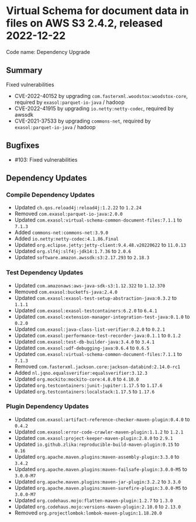 # Virtual Schema for document data in files on AWS S3 2.4.2, released 2022-12-22

Code name: Dependency Upgrade

## Summary

Fixed vulnerabilities
* CVE-2022-40152 by upgrading `com.fasterxml.woodstox:woodstox-core`, required by `exasol:parquet-io-java` / hadoop
* CVE-2022-41915 by upgrading `io.netty:netty-codec`, required by awssdk
* CVE-2021-37533 by upgrading `commons-net`, required by `exasol:parquet-io-java` / hadoop

## Bugfixes

* #103: Fixed vulnerabilities

## Dependency Updates

### Compile Dependency Updates

* Updated `ch.qos.reload4j:reload4j:1.2.22` to `1.2.24`
* Removed `com.exasol:parquet-io-java:2.0.0`
* Updated `com.exasol:virtual-schema-common-document-files:7.1.1` to `7.1.3`
* Added `commons-net:commons-net:3.9.0`
* Added `io.netty:netty-codec:4.1.86.Final`
* Updated `org.eclipse.jetty:jetty-client:9.4.48.v20220622` to `11.0.13`
* Updated `org.slf4j:slf4j-jdk14:1.7.36` to `2.0.6`
* Updated `software.amazon.awssdk:s3:2.17.293` to `2.18.3`

### Test Dependency Updates

* Updated `com.amazonaws:aws-java-sdk-s3:1.12.322` to `1.12.370`
* Removed `com.exasol:bucketfs-java:2.4.0`
* Updated `com.exasol:exasol-test-setup-abstraction-java:0.3.2` to `1.1.1`
* Updated `com.exasol:exasol-testcontainers:6.2.0` to `6.4.1`
* Updated `com.exasol:extension-manager-integration-test-java:0.1.0` to `0.2.0`
* Updated `com.exasol:java-class-list-verifier:0.2.0` to `0.2.1`
* Updated `com.exasol:performance-test-recorder-java:0.1.1` to `0.1.2`
* Updated `com.exasol:test-db-builder-java:3.4.0` to `3.4.1`
* Updated `com.exasol:udf-debugging-java:0.6.4` to `0.6.5`
* Updated `com.exasol:virtual-schema-common-document-files:7.1.1` to `7.1.3`
* Removed `com.fasterxml.jackson.core:jackson-databind:2.14.0-rc1`
* Added `nl.jqno.equalsverifier:equalsverifier:3.12.3`
* Updated `org.mockito:mockito-core:4.8.0` to `4.10.0`
* Updated `org.testcontainers:junit-jupiter:1.17.5` to `1.17.6`
* Updated `org.testcontainers:localstack:1.17.5` to `1.17.6`

### Plugin Dependency Updates

* Updated `com.exasol:artifact-reference-checker-maven-plugin:0.4.0` to `0.4.2`
* Updated `com.exasol:error-code-crawler-maven-plugin:1.1.2` to `1.2.1`
* Updated `com.exasol:project-keeper-maven-plugin:2.8.0` to `2.9.1`
* Updated `io.github.zlika:reproducible-build-maven-plugin:0.15` to `0.16`
* Updated `org.apache.maven.plugins:maven-assembly-plugin:3.3.0` to `3.4.2`
* Updated `org.apache.maven.plugins:maven-failsafe-plugin:3.0.0-M5` to `3.0.0-M7`
* Updated `org.apache.maven.plugins:maven-jar-plugin:3.2.2` to `3.3.0`
* Updated `org.apache.maven.plugins:maven-surefire-plugin:3.0.0-M5` to `3.0.0-M7`
* Updated `org.codehaus.mojo:flatten-maven-plugin:1.2.7` to `1.3.0`
* Updated `org.codehaus.mojo:versions-maven-plugin:2.10.0` to `2.13.0`
* Removed `org.projectlombok:lombok-maven-plugin:1.18.20.0`
